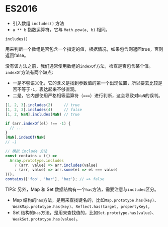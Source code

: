 # ES2016

- 引入数组 `includes()` 方法
- `a ** b` 指数运算符，它与 `Math.pow(a, b)` 相同。

`includes()`

用来判断一个数组是否包含一个指定的值，根据情况，如果包含则返回true，否则返回false。

没有该方法之前，我们通常使用数组的`indexOf`方法，检查是否包含某个值。`indexOf`方法有两个缺点:

- 一是不够语义化，它的含义是找到参数值的第一个出现位置，所以要去比较是否不等于`-1`，表达起来不够直观。
- 二是，它内部使用严格相等运算符（`===`）进行判断，这会导致对`NaN`的误判。

```js
[1, 2, 3].includes(2)     // true
[1, 2, 3].includes(4)     // false
[1, 2, NaN].includes(NaN) // true

if (arr.indexOf(el) !== -1) {
  // ...
}
[NaN].indexOf(NaN)
// -1

// 模拟 include 方法
const contains = (() =>
  Array.prototype.includes
    ? (arr, value) => arr.includes(value)
    : (arr, value) => arr.some(el => el === value)
)();
contains(['foo', 'bar'], 'baz'); // => false
```

TIPS: 另外，Map 和 Set 数据结构有一个`has`方法，需要注意与`includes`区分。

- Map 结构的`has`方法，是用来查找键名的，比如`Map.prototype.has(key)`、`WeakMap.prototype.has(key)`、`Reflect.has(target, propertyKey)`。
- Set 结构的`has`方法，是用来查找值的，比如`Set.prototype.has(value)`、`WeakSet.prototype.has(value)`。
